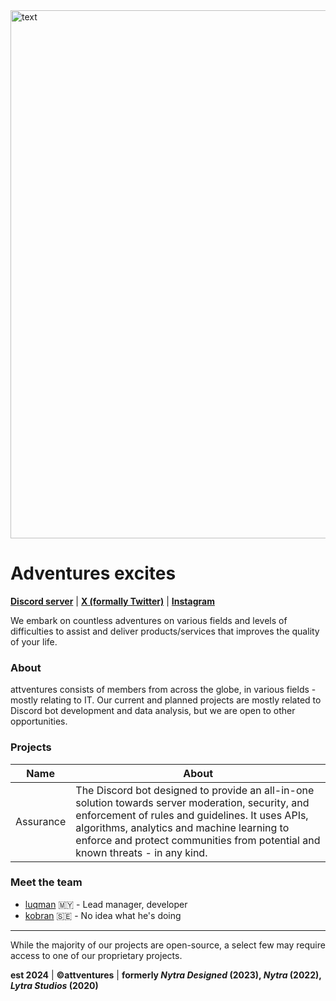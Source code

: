 <img width="845" alt="text" src="https://github.com/user-attachments/assets/7a901553-dc07-4cc8-844f-18a513ca3b4d">

# Adventures excites

**[Discord server](https://discord.gg/ESJZK8Dkfr)** | **[X (formally Twitter)](https://x.com/nytradesigned)** | **[Instagram](https://instagram.com/nytradesigned)**

We embark on countless adventures on various fields and levels of difficulties to assist and deliver products/services that improves the quality of your life.

### About

attventures consists of members from across the globe, in various fields - mostly relating to IT. Our current and planned projects are mostly related to Discord bot development and data analysis, but we are open to other opportunities.

### Projects

|Name|About|
|----|-----|
|Assurance|The Discord bot designed to provide an all-in-one solution towards server moderation, security, and enforcement of rules and guidelines. It uses APIs, algorithms, analytics and machine learning to enforce and protect communities from potential and known threats - in any kind.|

### Meet the team

* [luqman](https://github.com/luq-mn) 🇲🇾 - Lead manager, developer
* [kobran](https://github.com/KobranFK) 🇸🇪 - No idea what he's doing

----

While the majority of our projects are open-source, a select few may require access to one of our proprietary projects.

**est 2024** | **©attventures** | **formerly *Nytra Designed* (2023), *Nytra* (2022), *Lytra Studios* (2020)**
